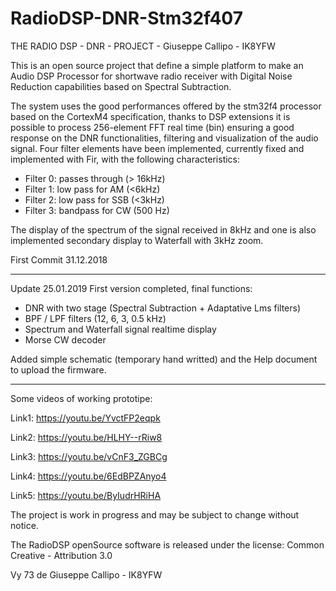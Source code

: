 # RadioDSP-DNR-Stm32f407

 THE RADIO DSP - DNR - PROJECT - Giuseppe Callipo - IK8YFW
 
This is an open source project that define a simple platform to make an
Audio DSP Processor for shortwave radio receiver with Digital Noise Reduction capabilities based on Spectral Subtraction. 

The system uses the good performances offered by the stm32f4 processor based on the CortexM4 specification, thanks to DSP extensions it is possible to process 256-element FFT real time (bin) ensuring a good response on the DNR functionalities, filtering and visualization of the audio signal.
Four filter elements have been implemented, currently fixed and implemented with Fir, with the following characteristics:
 
 * Filter 0: passes through (> 16kHz)
 * Filter 1: low pass for AM (<6kHz)
 * Filter 2: low pass for SSB (<3kHz)
 * Filter 3: bandpass for CW (500 Hz)
 
The display of the spectrum of the signal received in 8kHz and one is also implemented
secondary display to Waterfall with 3kHz zoom.

First Commit 31.12.2018
*********************************************************************************************************************
Update 25.01.2019
First version completed, final functions:

 * DNR with two stage (Spectral Subtraction + Adaptative Lms filters)
 * BPF / LPF filters (12, 6, 3, 0.5 kHz)
 * Spectrum and Waterfall signal realtime display
 * Morse CW decoder
 
 Added simple schematic (temporary hand writted) and the Help document to upload the firmware. 

**********************************************************************************************************************
Some videos of working prototipe:

Link1:
https://youtu.be/YvctFP2eqpk

Link2:
https://youtu.be/HLHY--rRiw8

Link3:
https://youtu.be/vCnF3_ZGBCg

Link4:
https://youtu.be/6EdBPZAnyo4

Link5: 
https://youtu.be/ByIudrHRiHA


The project is work in progress and may be subject to change without notice.

  The RadioDSP openSource software is released under the license:
             Common Creative - Attribution 3.0
            
Vy 73 de Giuseppe Callipo - IK8YFW
